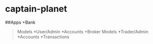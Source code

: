 # captain-planet
##Apps
+Bank
  >Models
  >*User/Admin
  >*Accounts
+Broker
  >Models
  >*Trader/Admin
  >*Accounts
  >*Transactions
  

